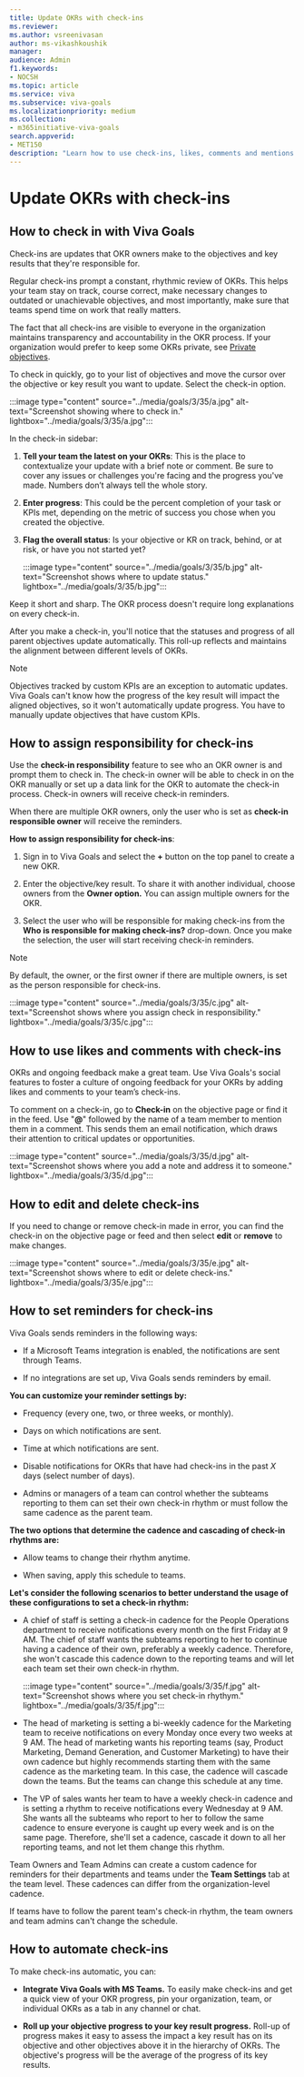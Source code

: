 ```yaml
---
title: Update OKRs with check-ins 
ms.reviewer: 
ms.author: vsreenivasan
author: ms-vikashkoushik
manager: 
audience: Admin
f1.keywords:
- NOCSH
ms.topic: article
ms.service: viva
ms.subservice: viva-goals
ms.localizationpriority: medium
ms.collection:  
- m365initiative-viva-goals  
search.appverid:
- MET150
description: "Learn how to use check-ins, likes, comments and mentions to motivate and stay on track"
---
```


# Update OKRs with check-ins

## How to check in with Viva Goals 

Check-ins are updates that OKR owners make to the objectives and key results that they're responsible for.

Regular check-ins prompt a constant, rhythmic review of OKRs. This helps your team stay on track, course correct, make necessary changes to outdated or unachievable objectives, and most importantly, make sure that teams spend time on work that really matters. 

The fact that all check-ins are visible to everyone in the organization maintains transparency and accountability in the OKR process. If your organization would prefer to keep some OKRs private, see [Private objectives](private-objectives-key-results.md).

To check in quickly, go to your list of objectives and move the cursor over the objective or key result you want to update. Select the check-in option.

:::image type="content" source="../media/goals/3/35/a.jpg" alt-text="Screenshot showing where to check in." lightbox="../media/goals/3/35/a.jpg":::

In the check-in sidebar:

1. **Tell your team the latest on your OKRs**: This is the place to contextualize your update with a brief note or comment. Be sure to cover any issues or challenges you're facing and the progress you've made. Numbers don’t always tell the whole story. 

2. **Enter progress**: This could be the percent completion of your task or KPIs met, depending on the metric of success you chose when you created the objective. 

3. **Flag the overall status**: Is your objective or KR on track, behind, or at risk, or have you not started yet? 

    :::image type="content" source="../media/goals/3/35/b.jpg" alt-text="Screenshot shows where to update status." lightbox="../media/goals/3/35/b.jpg":::

Keep it short and sharp. The OKR process doesn't require long explanations on every check-in.

After you make a check-in, you'll notice that the statuses and progress of all parent objectives update automatically. This roll-up reflects and maintains the alignment between different levels of OKRs.

> [!Note] 
> Objectives tracked by custom KPIs are an exception to automatic updates. Viva Goals can't know how the progress of the key result will impact the aligned objectives, so it won't automatically update progress. You have to manually update objectives that have custom KPIs. 

## How to assign responsibility for check-ins

Use the **check-in responsibility** feature to see who an OKR owner is and prompt them to check in. The check-in owner will be able to check in on the OKR manually or set up a data link for the OKR to automate the check-in process. Check-in owners will receive check-in reminders.

When there are multiple OKR owners, only the user who is set as **check-in responsible owner** will receive the reminders.

**How to assign responsibility for check-ins**:

1. Sign in to Viva Goals and select the **+** button on the top panel to create a new OKR.

2. Enter the objective/key result. To share it with another individual, choose owners from the **Owner option.** You can assign multiple owners for the OKR.

3. Select the user who will be responsible for making check-ins from the **Who is responsible for making check-ins?** drop-down. Once you make the selection, the user will start receiving check-in reminders.

> [!Note] 
> By default, the owner, or the first owner if there are multiple owners, is set as the person responsible for check-ins.

   :::image type="content" source="../media/goals/3/35/c.jpg" alt-text="Screenshot shows where you assign check in responsibility." lightbox="../media/goals/3/35/c.jpg":::

## How to use likes and comments with check-ins

OKRs and ongoing feedback make a great team. Use Viva Goals's social features to foster a culture of ongoing feedback for your OKRs by adding likes and comments to your team’s check-ins. 

To comment on a check-in, go to **Check-in** on the objective page or find it in the feed. Use "**@**" followed by the name of a team member to mention them in a comment. This sends them an email notification, which draws their attention to critical updates or opportunities.

:::image type="content" source="../media/goals/3/35/d.jpg" alt-text="Screenshot shows where you add a note and address it to someone." lightbox="../media/goals/3/35/d.jpg":::

## How to edit and delete check-ins 

If you need to change or remove check-in made in error, you can find the check-in on the objective page or feed and then select **edit** or **remove** to make changes.

:::image type="content" source="../media/goals/3/35/e.jpg" alt-text="Screenshot shows where to edit or delete check-ins." lightbox="../media/goals/3/35/e.jpg":::

## How to set reminders for check-ins 

Viva Goals sends reminders in the following ways: 

- If a Microsoft Teams integration is enabled, the notifications are sent through Teams. 

- If no integrations are set up, Viva Goals sends reminders by email.

**You can customize your reminder settings by:**

- Frequency (every one, two, or three weeks, or monthly). 

- Days on which notifications are sent. 

- Time at which notifications are sent.

- Disable notifications for OKRs that have had check-ins in the past *X* days (select number of days).

- Admins or managers of a team can control whether the subteams reporting to them can set their own check-in rhythm or must follow the same cadence as the parent team. 

**The two options that determine the cadence and cascading of check-in rhythms are:** 

- Allow teams to change their rhythm anytime.

- When saving, apply this schedule to teams. 

**Let's consider the following scenarios to better understand the usage of these configurations to set a check-in rhythm:**

- A chief of staff is setting a check-in cadence for the People Operations department to receive notifications every month on the first Friday at 9 AM. The chief of staff wants the subteams reporting to her to continue having a cadence of their own, preferably a weekly cadence. Therefore, she won't cascade this cadence down to the reporting teams and will let each team set their own check-in rhythm. 

    :::image type="content" source="../media/goals/3/35/f.jpg" alt-text="Screenshot shows where you set check-in rhythym." lightbox="../media/goals/3/35/f.jpg":::

- The head of marketing is setting a bi-weekly cadence for the Marketing team to receive notifications on every Monday once every two weeks at 9 AM. The head of marketing wants his reporting teams (say, Product Marketing, Demand Generation, and Customer Marketing) to have their own cadence but highly recommends starting them with the same cadence as the marketing team. In this case, the cadence will cascade down the teams. But the teams can change this schedule at any time. 

- The VP of sales wants her team to have a weekly check-in cadence and is setting a rhythm to receive notifications every Wednesday at 9 AM. She wants all the subteams who report to her to follow the same cadence to ensure everyone is caught up every week and is on the same page. Therefore, she'll set a cadence, cascade it down to all her reporting teams, and not let them change this rhythm.

Team Owners and Team Admins can create a custom cadence for reminders for their departments and teams under the **Team Settings** tab at the team level. These cadences can differ from the organization-level cadence. 

If teams have to follow the parent team's check-in rhythm, the team owners and team admins can't change the schedule.

## How to automate check-ins 

To make check-ins automatic, you can:

- **Integrate Viva Goals with MS Teams.** To easily make check-ins and get a quick view of your OKR progress, pin your organization, team, or individual OKRs as a tab in any channel or chat. 

- **Roll up your objective progress to your key result progress.** Roll-up of progress makes it easy to assess the impact a key result has on its objective and other objectives above it in the hierarchy of OKRs. The objective's progress will be the average of the progress of its key results. 

